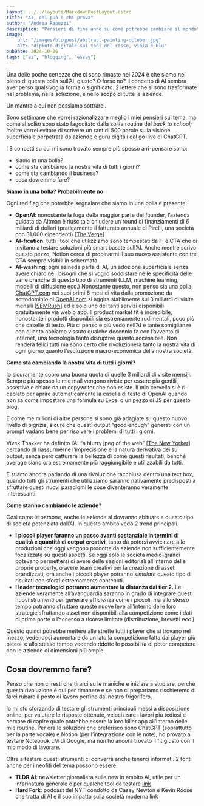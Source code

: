 ```yaml
--- 
layout: ../../layouts/MarkdownPostLayout.astro
title: "AI, chi può e chi prova"
author: "Andrea Rapuzzi"
description: "Pensieri di fine anno su come potrebbe cambiare il mondo"
image: 
    url: "/images/blogpost/abstract-painting-october.jpg"
    alt: "dipinto digitale sui toni del rosso, viola e blu"
pubDate: 2024-10-06
tags: ["ai", "blogging", "essay"]
---
```


Una delle poche certezze che ci sono rimaste nel 2024 è che siamo nel pieno di questa bolla sull’AI, giusto? O forse no?
Il concetto di AI sembra aver perso qualsivoglia forma o significato. 2 lettere che si sono trasformate nel problema, nella soluzione, e nello scopo di tutte le aziende. 

Un mantra a cui non possiamo sottrarci.

Sono settimane che vorrei razionalizzare meglio i miei pensieri sul tema, ma come al solito sono stato fagocitato dalla solita routine del *back to school; i*noltre vorrei evitare di scrivere un rant di 500 parole sulla visione superficiale perpetrata da aziende e guru digitali dal go-live di ChatGPT.

I 3 concetti su cui mi sono trovato sempre più spesso a ri-pensare sono:

- siamo in una bolla?
- come sta cambiando la nostra vita di tutti i giorni?
- come sta cambiando il business?
- cosa dovremmo fare?

**Siamo in una bolla? Probabilmente no**

Ogni red flag che potrebbe segnalare che siamo in una bolla è presente:

- **OpenAI**: nonostante la fuga della maggior parte dei founder, l’azienda guidata da Altman è riuscita a chiudere un round di finanziamenti di 6 miliardi di dollari (praticamente il fatturato annuale di Pirelli, una società con 31.000 dipendenti) [[The Verge](https://www.theverge.com/2024/10/2/24260457/openai-funding-round-thrive-capital-6-billion)]
- **AI-fication**: tutti i tool che utilizziamo sono tempestati da ✨ e  CTA che ci invitano a testare soluzioni più smart basate sull’AI. Anche mentre scrivo questo pezzo, Notion cerca di propinarmi il suo nuovo assistente con tre CTA sempre visibili in schermata
- **AI-washing**: ogni azineda parla di AI, un adozione superficiale senza avere chiaro né i bisogni che si voglio soddisfare né le specificità delle varie branche di questo tipo di strumenti (LLM, machine learning, modelli di diffusione ecc.)
Nonostante questo, non penso sia una bolla. [ChatGPT.com](http://chatgpt.com/) nei suoi primi 6 mesi di vita dalla promozione  da sottodominio di [OpenAI.com](http://openai.com/)  si aggira stabilmente sui 3 miliardi di visite mensili [[SEMRush](https://www.semrush.com/website/chatgpt.com/overview/)] ed è solo uno dei tanti servizi disponibili gratuitamente via web o app. Il product market fit è incredibile, nonostante i prodotti disponibili sia estremamente rudimentali, poco più che caselle di testo.
Più ci penso e più vedo nell’AI e tante somiglianze con quanto abbiamo vissuto qualche decennio fa con l’avvento di Internet, una tecnologia tanto disruptive quanto accessibile. Non renderà felici tutti ma sono certo che rivoluzionerà tanto la nostra vita di ogni giorno quanto l’evoluzione macro-economica della nostra società.

**Come sta cambiando la nostra vita di tutti i giorni?**

Io sicuramente copro una buona quota di quelle 3 miliardi di visite mensili. Sempre più spesso le mie mail vengono riviste per essere più gentili, assertive e chiare da un copywriter che non esiste. Il mio cervello si è ri-cablato per aprire automaticamente la casella di testo di OpenAI quando non sa come impostare una formula su Excel o un pezzo di JS per questo blog.

E come me milioni di altre persone si sono già adagiate su questo nuovo livello di pigrizia, sicure che questi output “good enough” generati con un prompt vadano bene per risolvere i problemi di tutti i giorni. 

Vivek Thakker ha definito l’AI “a blurry jpeg of the web” [[The New Yorker](https://www.newyorker.com/tech/annals-of-technology/chatgpt-is-a-blurry-jpeg-of-the-web)] cercando di riassurmerne l’imprecisione e la natura derivativa dei sui output, senza però catturare la bellezza di come questi risultati, benché average siano ora estremamente più raggiungibile e utilizzabili da tutti.

E stiamo ancora parlando di una rivoluzione racchiusa dentro una text box, quando tutti gli strumenti che utilizziamo saranno nativamente predisposti a sfruttare questi nuovi paradigmi le cose diventeranno veramente interessanti.

**Come stanno cambiando le aziende?**

Così come le persone, anche le aziende si dovranno abituare a questo tipo di società potenziata dall’AI. In questo ambito vedo 2 trend principali.

- **I piccoli player faranno un passo avanti sostanziale in termini di qualità e quantità di output creativi**, tanto da potersi avvicinare alle produzioni che oggi vengono prodotte da aziende non sufficientemente focalizzate su questi aspetti. Se oggi solo le società medio-grandi potevano permettersi di avere delle sezioni editoriali all’interno delle proprie property, o avere team creativi per la creazione di asset brandizzati, ora anche i piccoli player potranno *simulare* questo tipo di risultati con sforzi estremamente contenuti.
- **I leader tecnologici potranno aumentare la distanza dai tier 2.** Le aziende veramente all’avanguardia saranno in grado di integrare questi nuovi strumenti per generare efficienza come i piccoli, ma allo stesso tempo potranno sfruttare queste nuove leve all’interno delle loro strategie sfruttando asset non disponibili alla competizione come i dati di prima parte o l’accesso a risorse limitate (distribuzione, brevetti ecc.)

Questo quindi potrebbe mettere alle strette tutti i player che si trovano nel mezzo, vedendosi  aumentare da un lato la competizione fatta dai player più piccoli e allo stesso tempo vedendo ridotte le possibilità di poter competere con le aziende di dimensioni più ampie.

## Cosa dovremmo fare?

Penso che non ci resti che tirarci su le maniche e iniziare a studiare, perché questa rivoluzione è qui per rimanere e se non ci prepariamo rischieremo di farci rubare il posto di lavoro  perfino dal nostro frigorifero.

Io mi sto sforzando di testare gli strumenti principali messi a disposizione online, per valutare le risposte ottenute, velocizzare i lavori più tediosi e cercare di capire quale potrebbe essere la loro killer app all’interno delle mie routine. Per ora le soluzioni che preferisco sono ChatGPT (soprattutto per la parte vocale) e Notion (per l’integrazione con le note); ho provato a testare Notebook LM di Google, ma non ho ancora trovato il fit giusto con il mio modo di lavorare.

Oltre a testare questi strumenti ci converrà anche tenerci informati. 2 fonti anche per i neofiti del tema possono essere:
 - **TLDR AI**: newsletter giornaliera sulle new in ambito AI, utile per un infarinatura generale e per qualche tool da testare [link](https://tldr.tech/ai)
 - **Hard Fork**: podcast del NYT condotto da Casey Newton e Kevin Roose che tratta di AI e il suo impatto sulla società moderna [link](https://www.nytimes.com/column/hard-fork)